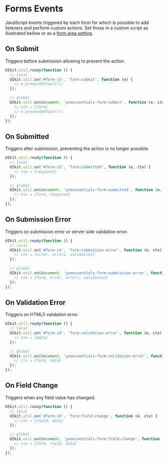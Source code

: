 # Forms Events

JavaScript events triggered by each form for which is possible to add listeners and perform custom actions. Set those in a custom script as illustrated bellow or as a [form area setting](./form-area#settings).

## On Submit

Triggers before submission allowing to prevent the action.

```js
UIkit.util.ready(function () {
  // local
  UIkit.util.on('#form-id', 'form:submit', function (e) {
    // e.preventDefault();
  });

  // global
  UIkit.util.on(document, 'yooessentials-form:submit', function (e, ctx) {
    // ctx = {form}
    // e.preventDefault();
  });
});
```

## On Submitted

Triggers after submission, preventing the action is no longer possible.

```js
UIkit.util.ready(function () {
  // local
  UIkit.util.on('#form-id', 'form:submitted', function (e, ctx) {
    // ctx = {response}
  });

  // global
  UIkit.util.on(document, 'yooessentials-form:submitted', function (e, ctx) {
    // ctx = {form, response}
  });
});
```

## On Submission Error

Triggers on submission error or server side validation error.

```js
UIkit.util.ready(function () {
  // local
  UIkit.util.on('#form-id', 'form:submission-error', function (e, ctx) {
    // ctx = {error, errors, validation}
  });

  // global
  UIkit.util.on(document, 'yooessentials-form:submission-error', function (e, ctx) {
    // ctx = {form, error, errors, validation}
  });
});
```

## On Validation Error

Triggers on HTML5 validation error.

```js
UIkit.util.ready(function () {
  // local
  UIkit.util.on('#form-id', 'form:validation-error', function (e, ctx) {
    // ctx = {data}
  });

  // global
  UIkit.util.on(document, 'yooessentials-form:validation-error', function (e, ctx) {
    // ctx = {form, data}
  });
});
```

## On Field Change

Triggers when any field value has changed.

```js
UIkit.util.ready(function () {
  // local
  UIkit.util.on('#form-id', 'form:field-change', function (e, ctx) {
    // ctx = {field, data}
  });

  // global
  UIkit.util.on(document, 'yooessentials-form:field-change', function (e, ctx) {
    // ctx = {form, field, data}
  });
});
```
